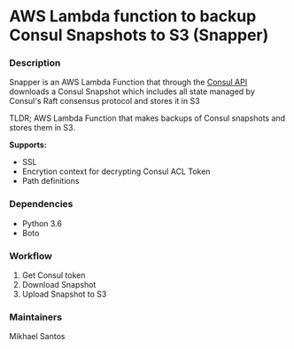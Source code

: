 # AWS Lambda function to backup Consul Snapshots to S3 (Snapper)

### Description
Snapper is an AWS Lambda Function that through the [Consul API](https://www.consul.io/api/snapshot.html) downloads a Consul Snapshot which includes all state managed by Consul's Raft consensus protocol and stores it in S3

TLDR; AWS Lambda Function that makes backups of Consul snapshots and stores them in S3.

**Supports:**

* SSL
* Encrytion context for decrypting Consul ACL Token
* Path definitions

### Dependencies
 
 * Python 3.6
 * Boto
 
### Workflow
 
 1. Get Consul token
 2. Download Snapshot
 3. Upload Snapshot to S3

### Maintainers
Mikhael Santos
